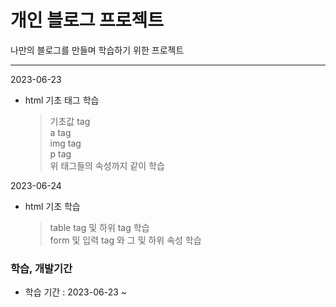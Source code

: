 # 개인 블로그 프로젝트  

나만의 블로그를 만들며 학습하기 위한 프로젝트  

---  

2023-06-23  

- html 기초 태그 학습  

  > 기초값 tag  
  > a tag  
  > img tag  
  > p tag  
  > 위 태그들의 속성까지 같이 학습  

2023-06-24  

- html 기초 학습

   > table tag 및 하위 tag 학습  
   > form 및 입력 tag 와 그 및 하위 속성 학습  

### 학습, 개발기간  

- 학습 기간 : 2023-06-23 ~  
